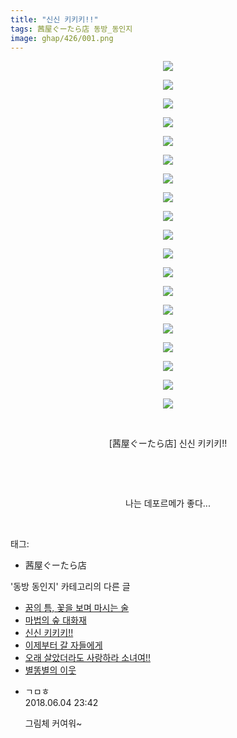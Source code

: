 ```yaml
---
title: "신신 키키키!!"
tags: 茜屋ぐーたら店 동방_동인지
image: ghap/426/001.png
---
```

<div class="article">
<p style="text-align: center; clear: none; float: none;"><img src="{{ site.nasurl }}/ghap/426/001.png"/></p>
<p style="text-align: center; clear: none; float: none;"><img src="{{ site.nasurl }}/ghap/426/002.png"/></p>
<p style="text-align: center; clear: none; float: none;"><img src="{{ site.nasurl }}/ghap/426/003.png"/></p>
<p style="text-align: center; clear: none; float: none;"><img src="{{ site.nasurl }}/ghap/426/004.png"/></p>
<p style="text-align: center; clear: none; float: none;"><img src="{{ site.nasurl }}/ghap/426/005.png"/></p>
<p style="text-align: center; clear: none; float: none;"><img src="{{ site.nasurl }}/ghap/426/006.png"/></p>
<p style="text-align: center; clear: none; float: none;"><img src="{{ site.nasurl }}/ghap/426/007.png"/></p>
<p style="text-align: center; clear: none; float: none;"><img src="{{ site.nasurl }}/ghap/426/008.png"/></p>
<p style="text-align: center; clear: none; float: none;"><img src="{{ site.nasurl }}/ghap/426/009.png"/></p>
<p style="text-align: center; clear: none; float: none;"><img src="{{ site.nasurl }}/ghap/426/010.png"/></p>
<p style="text-align: center; clear: none; float: none;"><img src="{{ site.nasurl }}/ghap/426/011.png"/></p>
<p style="text-align: center; clear: none; float: none;"><img src="{{ site.nasurl }}/ghap/426/012.png"/></p>
<p style="text-align: center; clear: none; float: none;"><img src="{{ site.nasurl }}/ghap/426/013.png"/></p>
<p style="text-align: center; clear: none; float: none;"><img src="{{ site.nasurl }}/ghap/426/014.png"/></p>
<p style="text-align: center; clear: none; float: none;"><img src="{{ site.nasurl }}/ghap/426/015.png"/></p>
<p style="text-align: center; clear: none; float: none;"><img src="{{ site.nasurl }}/ghap/426/016.png"/></p>
<p style="text-align: center; clear: none; float: none;"><img src="{{ site.nasurl }}/ghap/426/017.jpg"/></p>
<p style="text-align: center; clear: none; float: none;"><img src="{{ site.nasurl }}/ghap/426/018.jpg"/></p>
<p style="text-align: center; clear: none; float: none;"><img src="{{ site.nasurl }}/ghap/426/019.jpg"/></p>
<p style="text-align: center; clear: none; float: none;"><br/></p>
<p style="text-align: center; clear: none; float: none;">[茜屋ぐーたら店] 신신 키키키!!</p>
<p style="text-align: center; clear: none; float: none;"><br/></p>
<p style="text-align: center; clear: none; float: none;"><br/></p>
<p style="text-align: center; clear: none; float: none;">나는 데포르메가 좋다...</p>
<p><br/></p>
</div><div class="tagTrail">
<p>태그: </p>
<ul>
<li>茜屋ぐーたら店</li>
</ul>
</div><div class="another">
<p>'동방 동인지' 카테고리의 다른 글</p>
<ul>
<li><a href="/2016-06-21-ghap_429">꿈의 틈, 꽃을 보며 마시는 술</a></li>
<li><a href="/2016-06-21-ghap_428">마법의 숲 대화재</a></li>
<li><a href="/2016-06-21-ghap_426">신신 키키키!!</a></li>
<li><a href="/2016-06-21-ghap_425">이제부터 갈 자들에게</a></li>
<li><a href="/2016-06-21-ghap_424">오래 살았더라도 사랑하라 소녀여!!</a></li>
<li><a href="/2016-06-21-ghap_423">별똥별의 이웃</a></li>
</ul>
</div><div class="cb_module cb_fluid">
<div class="cb_wrt cb_profile">
<div class="comment">
<ul>
<li class="cb_thumb_off" id="comment15266435">
<div class="cb_comment_area">
<div class="cb_info_area">
<div class="cb_section">
<span class="cb_nick_name">ㄱㅁㅎ</span>
</div>
<div class="cb_section">
<span class="cb_date">2018.06.04 23:42 </span>
</div>
</div>
<div class="cb_dsc_comment">
<p class="cb_dsc">
											그림체 커여워~
										</p>
</div>
</div></li>
</ul>
</div>
</div><!-- commentList close -->
</div>